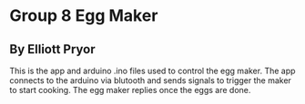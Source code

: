 # Group 8 Egg Maker
## By Elliott Pryor

This is the app and arduino .ino files used to control the egg maker.
The app connects to the arduino via blutooth and sends signals to trigger the maker to start cooking.
The egg maker replies once the eggs are done. 

